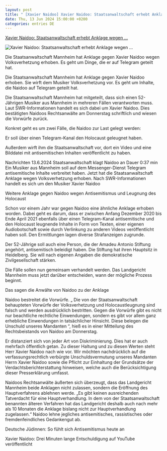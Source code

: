 ```yaml
---
layout: post
title: " [Xavier Naidoo] Xavier Naidoo: Staatsanwaltschaft erhebt Anklage wegen ..."
date: Thu, 13 Jun 2024 15:00:00 +0200
categories: entries DE
---
```

[Xavier Naidoo: Staatsanwaltschaft erhebt Anklage wegen ...](https://www.swr3.de/aktuell/nachrichten/xavier-naidoo-volksverhetzung-anklage-antisemitismus-100.html)

![Xavier Naidoo: Staatsanwaltschaft erhebt Anklage wegen ...](https://www.dasding.de/newszone/1718275036906%2Cxavier-naidoo-anklage-volksverhetzung-100~_v-16x9@2dL_-6c42aff4e68b43c7868c3240d3ebfa29867457da.jpg)

Die Staatsanwaltschaft Mannheim hat Anklage gegen Xavier Naidoo wegen Volksverhetzung erhoben. Es geht um Dinge, die er auf Telegram geteilt hat.

Die Staatsanwaltschaft Mannheim hat Anklage gegen Xavier Naidoo erhoben. Sie wirft dem Musiker Volksverhetzung vor. Es geht um Inhalte, die Naidoo auf Telegram geteilt hat.

Die Staatsanwaltschaft Mannheim hat mitgeteilt, dass sich einen 52-Jährigen Musiker aus Mannheim in mehreren Fällen verantworten muss. Laut SWR-Informationen handelt es sich dabei um Xavier Naidoo. Dies bestätigten Naidoos Rechtsanwälte am Donnerstag schriftlich und wiesen die Vorwürfe zurück.

Konkret geht es um zwei Fälle, die Naidoo zur Last gelegt werden:

Er soll über einen Telegram-Kanal den Holocaust geleugnet haben.

Außerdem wirft ihm die Staatsanwaltschaft vor, dort ein Video und eine Bilddatei mit antisemitischen Inhalten veröffentlicht zu haben.

Nachrichten 13.6.2024 Staatsanwaltschaft klagt Naidoo an Dauer 0:37 min Ein Musiker aus Mannheim soll auf dem Messenger-Dienst Telegram antisemitische Inhalte verbreitet haben. Jetzt hat die Staatsanwaltschaft Anklage wegen Volksverhetzung erhoben. Nach SWR-Informationen handelt es sich um den Musiker Xavier Naidoo

Weitere Anklage gegen Naidoo wegen Antisemitismus und Leugnung des Holocaust

Schon vor einem Jahr war gegen Naidoo eine ähnliche Anklage erhoben worden. Dabei geht es darum, dass er zwischen Anfang Dezember 2020 bis Ende April 2021 ebenfalls über einen Telegram-Kanal antisemitische und den Holocaust leugnende Inhalte in Form von Texten, einer eigenen Audiobotschaft sowie durch Verlinkung zu anderen Videos veröffentlicht haben soll. Den Ermittlungen lagen diverse Strafanzeigen zugrunde.

Der 52-Jährige soll auch eine Person, die der Amadeu Antonio Stiftung angehört, antisemitisch beleidigt haben. Die Stiftung hat ihren Hauptsitz in Heidelberg. Sie will nach eigenen Angaben die demokratische Zivilgesellschaft stärken.

Die Fälle sollen nun gemeinsam verhandelt werden. Das Landgericht Mannheim muss jetzt darüber entscheiden, wann der mögliche Prozess beginnt.

Das sagen die Anwälte von Naidoo zu der Anklage

Naidoo bestreitet die Vorwürfe. „ Die von der Staatsanwaltschaft behaupteten Vorwürfe der Volksverhetzung und Holocaustleugnung sind falsch und werden ausdrücklich bestritten. Gegen die Vorwürfe gibt es nicht nur beachtliche rechtliche Einwendungen, sondern es gibt vor allem ganz erhebliche Einwendungen in tatsächlicher Hinsicht. Diese belegen die Unschuld unseres Mandanten “, hieß es in einer Mitteilung des Rechtsbeistands von Naidoo am Donnerstag.

Er distanziert sich von jeder Art von Diskriminierung. Dies hat er auch mehrfach öffentlich getan. Zu dieser Haltung und zu diesen Werten steht Herr Xavier Naidoo nach wie vor. Wir möchten nachdrücklich auf die verfassungsrechtlich verbürgte Unschuldsvermutung unseres Mandanten Herrn Xavier Naidoo sowie die Pflicht zur Einhaltung der Grundsätze der Verdachtsberichterstattung hinweisen, welche auch die Berücksichtigung dieser Presserklärung umfasst.

Naidoos Rechtsanwälte äußerten sich überzeugt, dass das Landgericht Mannheim beide Anklagen nicht zulassen, sondern die Eröffnung des Hauptverfahrens ablehnen werde. „Es gibt keinen ausreichenden Tatverdacht für eine Hauptverhandlung. In dem von der Staatsanwaltschaft benannten älteren Verfahren hat das Landgericht deshalb auch nach mehr als 10 Monaten die Anklage bislang nicht zur Hauptverhandlung zugelassen.“ Naidoo lehne jegliches antisemitisches, rassistisches oder fremdenfeindliches Gedankengut ab.

Deutsche Jüdinnen: So fühlt sich Antisemitismus heute an

Xavier Naidoo: Drei Minuten lange Entschuldigung auf YouTube veröffentlicht

